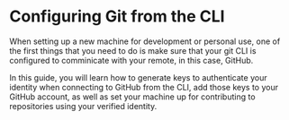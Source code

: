 # Configuring Git from the CLI

When setting up a new machine for development or personal use, one of the first things that you need to do is make sure that your git CLI is configured to comminicate with your remote, in this case, GitHub. 

In this guide, you will learn how to generate keys to authenticate your identity when connecting to GitHub from the CLI, add those keys to your GitHub account, as well as set your machine up for contributing to repositories using your verified identity. 